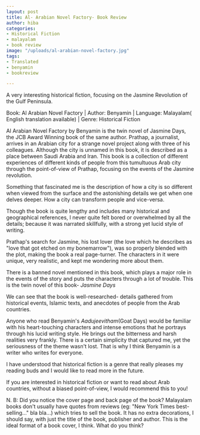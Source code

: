 ```yaml
---
layout: post
title: Al- Arabian Novel Factory- Book Review
author: hiba
categories:
- Historical Fiction
- malayalam
- book review
image: "/uploads/al-arabian-novel-factory.jpg"
tags:
- Translated
- benyamin
- bookreview

---
```

A very interesting historical fiction, focusing on the Jasmine Revolution of the Gulf Peninsula.

Book: Al Arabian Novel Factory  |  Author: Benyamin  |  Language: Malayalam( English translation available)  |  Genre: Historical Fiction

Al Arabian Novel Factory by Benyamin is the twin novel of Jasmine Days, the JCB Award Winning book of the same author. Prathap, a journalist, arrives in an Arabian city for a strange novel project along with three of his colleagues. Although the city is unnamed in this book, it is described as a place between Saudi Arabia and Iran. This book is a collection of different experiences of different kinds of people from this tumultuous Arab city through the point-of-view of Prathap, focusing on the events of the Jasmine revolution.

Something that fascinated me is the description of how a city is so different when viewed from the surface and the astonishing details we get when one delves deeper. How a city can transform people and vice-versa.

Though the book is quite lengthy and includes many historical and geographical references, I never quite felt bored or overwhelmed by all the details; because it was narrated skillfully, with a strong yet lucid style of writing. 

Prathap's search for Jasmine, his lost lover (the love which he describes as "love that got etched on my bonemarrow"), was so properly blended with the plot, making the book a real page-turner. The characters in it were unique, very realistic, and kept me wondering more about them.

There is a banned novel mentioned in this book, which plays a major role in the events of the story and puts the characters through a lot of trouble. This is the twin novel of this book- _Jasmine Days_

We can see that the book is well-researched- details gathered from historical events, Islamic texts, and anecdotes of people from the Arab countries.

Anyone who read Benyamin's _Aadujeevitham_(Goat Days) would be familiar with his heart-touching characters and intense emotions that he portrays through his lucid writing style. He brings out the bitterness and harsh realities very frankly. There is a certain simplicity that captured me, yet the seriousness of the theme wasn't lost. That is why I think Benyamin is a writer who writes for everyone.

I have understood that historical fiction is a genre that really pleases my reading buds and I would like to read more in the future.

If you are interested in historical fiction or want to read about Arab countries, without a biased point-of-view, I would recommend this to you!

N. B: Did you notice the cover page and back page of the book? Malayalam books don't usually have quotes from reviews (eg: "New York Times best-selling..." bla bla...) which tries to sell the book. It has no extra decorations, I should say, with just the title of the book, publisher and author. This is the ideal format of a book cover, I think. What do you think?